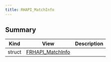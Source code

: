 ```yaml
---
title: RHAPI_MatchInfo
---
```


## Summary
| Kind | View | Description |
|------|------|-------------|
|struct|[FRHAPI_MatchInfo](/unreal-plugins/all/structfrhapi__matchinfo/#structFRHAPI__MatchInfo)||
